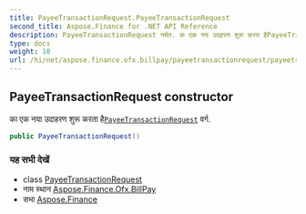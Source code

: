 ```yaml
---
title: PayeeTransactionRequest.PayeeTransactionRequest
second_title: Aspose.Finance for .NET API Reference
description: PayeeTransactionRequest नर्मत. क एक नय उदहरण शुरू करत हैPayeeTransactionRequest वर्ग.
type: docs
weight: 10
url: /hi/net/aspose.finance.ofx.billpay/payeetransactionrequest/payeetransactionrequest/
---
```

## PayeeTransactionRequest constructor

का एक नया उदाहरण शुरू करता है[`PayeeTransactionRequest`](../) वर्ग.

```csharp
public PayeeTransactionRequest()
```

### यह सभी देखें

* class [PayeeTransactionRequest](../)
* नाम स्थान [Aspose.Finance.Ofx.BillPay](../../payeetransactionrequest/)
* सभा [Aspose.Finance](../../../)



